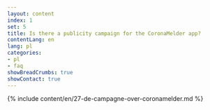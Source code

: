 ```yaml
---
layout: content
index: 1
set: 5
title: Is there a publicity campaign for the CoronaMelder app?
contentLang: en
lang: pl
categories:
- pl
- faq
showBreadCrumbs: true
showContact: true
---
```

{% include content/en/27-de-campagne-over-coronamelder.md %}
